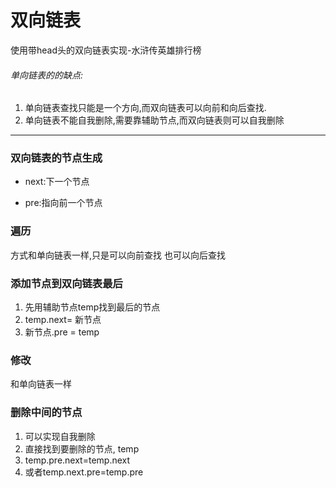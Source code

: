 # 双向链表

使用带head头的双向链表实现-水浒传英雄排行榜

###### 单向链表的的缺点:

1. 单向链表查找只能是一个方向,而双向链表可以向前和向后查找.
2. 单向链表不能自我删除,需要靠辅助节点,而双向链表则可以自我删除

----

### 双向链表的节点生成

- next:下一个节点

- pre:指向前一个节点

### 遍历

方式和单向链表一样,只是可以向前查找 也可以向后查找

### 添加节点到双向链表最后

1. 先用辅助节点temp找到最后的节点
2. temp.next= 新节点
3. 新节点.pre = temp

### 修改

和单向链表一样

### 删除中间的节点

1.  可以实现自我删除
2. 直接找到要删除的节点,  temp 
3. temp.pre.next=temp.next
4. 或者temp.next.pre=temp.pre

